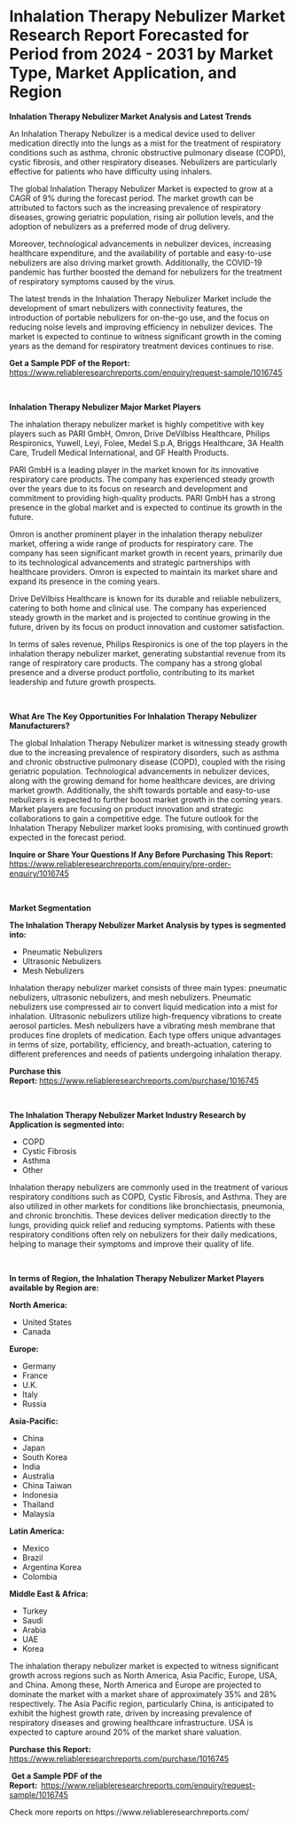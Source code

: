 <p><h1>Inhalation Therapy Nebulizer Market Research Report Forecasted for Period from 2024 -  2031 by Market Type, Market Application, and Region</h1></p><p><strong>Inhalation Therapy Nebulizer Market Analysis and Latest Trends</strong></p>
<p><p>An Inhalation Therapy Nebulizer is a medical device used to deliver medication directly into the lungs as a mist for the treatment of respiratory conditions such as asthma, chronic obstructive pulmonary disease (COPD), cystic fibrosis, and other respiratory diseases. Nebulizers are particularly effective for patients who have difficulty using inhalers.</p><p>The global Inhalation Therapy Nebulizer Market is expected to grow at a CAGR of 9% during the forecast period. The market growth can be attributed to factors such as the increasing prevalence of respiratory diseases, growing geriatric population, rising air pollution levels, and the adoption of nebulizers as a preferred mode of drug delivery.</p><p>Moreover, technological advancements in nebulizer devices, increasing healthcare expenditure, and the availability of portable and easy-to-use nebulizers are also driving market growth. Additionally, the COVID-19 pandemic has further boosted the demand for nebulizers for the treatment of respiratory symptoms caused by the virus.</p><p>The latest trends in the Inhalation Therapy Nebulizer Market include the development of smart nebulizers with connectivity features, the introduction of portable nebulizers for on-the-go use, and the focus on reducing noise levels and improving efficiency in nebulizer devices. The market is expected to continue to witness significant growth in the coming years as the demand for respiratory treatment devices continues to rise.</p></p>
<p><strong>Get a Sample PDF of the Report:&nbsp;</strong> <a href="https://www.reliableresearchreports.com/enquiry/request-sample/1016745">https://www.reliableresearchreports.com/enquiry/request-sample/1016745</a></p>
<p>&nbsp;</p>
<p><strong>Inhalation Therapy Nebulizer Major Market Players</strong></p>
<p><p>The inhalation therapy nebulizer market is highly competitive with key players such as PARI GmbH, Omron, Drive DeVilbiss Healthcare, Philips Respironics, Yuwell, Leyi, Folee, Medel S.p.A, Briggs Healthcare, 3A Health Care, Trudell Medical International, and GF Health Products. </p><p>PARI GmbH is a leading player in the market known for its innovative respiratory care products. The company has experienced steady growth over the years due to its focus on research and development and commitment to providing high-quality products. PARI GmbH has a strong presence in the global market and is expected to continue its growth in the future.</p><p>Omron is another prominent player in the inhalation therapy nebulizer market, offering a wide range of products for respiratory care. The company has seen significant market growth in recent years, primarily due to its technological advancements and strategic partnerships with healthcare providers. Omron is expected to maintain its market share and expand its presence in the coming years.</p><p>Drive DeVilbiss Healthcare is known for its durable and reliable nebulizers, catering to both home and clinical use. The company has experienced steady growth in the market and is projected to continue growing in the future, driven by its focus on product innovation and customer satisfaction.</p><p>In terms of sales revenue, Philips Respironics is one of the top players in the inhalation therapy nebulizer market, generating substantial revenue from its range of respiratory care products. The company has a strong global presence and a diverse product portfolio, contributing to its market leadership and future growth prospects.</p></p>
<p>&nbsp;</p>
<p><strong>What Are The Key Opportunities For Inhalation Therapy Nebulizer Manufacturers?</strong></p>
<p><p>The global Inhalation Therapy Nebulizer market is witnessing steady growth due to the increasing prevalence of respiratory disorders, such as asthma and chronic obstructive pulmonary disease (COPD), coupled with the rising geriatric population. Technological advancements in nebulizer devices, along with the growing demand for home healthcare devices, are driving market growth. Additionally, the shift towards portable and easy-to-use nebulizers is expected to further boost market growth in the coming years. Market players are focusing on product innovation and strategic collaborations to gain a competitive edge. The future outlook for the Inhalation Therapy Nebulizer market looks promising, with continued growth expected in the forecast period.</p></p>
<p><strong>Inquire or Share Your Questions If Any Before Purchasing This Report:</strong> <a href="https://www.reliableresearchreports.com/enquiry/pre-order-enquiry/1016745">https://www.reliableresearchreports.com/enquiry/pre-order-enquiry/1016745</a></p>
<p>&nbsp;</p>
<p><strong>Market Segmentation</strong></p>
<p><strong>The Inhalation Therapy Nebulizer Market Analysis by types is segmented into:</strong></p>
<p><ul><li>Pneumatic Nebulizers</li><li>Ultrasonic Nebulizers</li><li>Mesh Nebulizers</li></ul></p>
<p><p>Inhalation therapy nebulizer market consists of three main types: pneumatic nebulizers, ultrasonic nebulizers, and mesh nebulizers. Pneumatic nebulizers use compressed air to convert liquid medication into a mist for inhalation. Ultrasonic nebulizers utilize high-frequency vibrations to create aerosol particles. Mesh nebulizers have a vibrating mesh membrane that produces fine droplets of medication. Each type offers unique advantages in terms of size, portability, efficiency, and breath-actuation, catering to different preferences and needs of patients undergoing inhalation therapy.</p></p>
<p><strong>Purchase this Report:&nbsp;</strong><a href="https://www.reliableresearchreports.com/purchase/1016745">https://www.reliableresearchreports.com/purchase/1016745</a></p>
<p>&nbsp;</p>
<p><strong>The Inhalation Therapy Nebulizer Market Industry Research by Application is segmented into:</strong></p>
<p><ul><li>COPD</li><li>Cystic Fibrosis</li><li>Asthma</li><li>Other</li></ul></p>
<p><p>Inhalation therapy nebulizers are commonly used in the treatment of various respiratory conditions such as COPD, Cystic Fibrosis, and Asthma. They are also utilized in other markets for conditions like bronchiectasis, pneumonia, and chronic bronchitis. These devices deliver medication directly to the lungs, providing quick relief and reducing symptoms. Patients with these respiratory conditions often rely on nebulizers for their daily medications, helping to manage their symptoms and improve their quality of life.</p></p>
<p>&nbsp;</p>
<p><strong>In terms of Region, the Inhalation Therapy Nebulizer Market Players available by Region are:</strong></p>
<p>
    <p> <strong> North America: </strong>
        <ul>
            <li>United States</li>
            <li>Canada</li>
        </ul>
        </p> 
    <p> <strong> Europe: </strong>
        <ul>
            <li>Germany</li>
            <li>France</li>
            <li>U.K.</li>
            <li>Italy</li>
            <li>Russia</li>
        </ul>
        </p> 
    <p> <strong> Asia-Pacific: </strong>
        <ul>
            <li>China</li>
            <li>Japan</li>
            <li>South Korea</li>
            <li>India</li>
            <li>Australia</li>
            <li>China Taiwan</li>
            <li>Indonesia</li>
            <li>Thailand</li>
            <li>Malaysia</li>
        </ul>
        </p> 
    <p> <strong> Latin America: </strong>
        <ul>
            <li>Mexico</li>
            <li>Brazil</li>
            <li>Argentina Korea</li>
            <li>Colombia</li>
        </ul>
        </p> 
    <p> <strong> Middle East & Africa: </strong>
        <ul>
            <li>Turkey</li>
            <li>Saudi</li>
            <li>Arabia</li>
            <li>UAE</li>
            <li>Korea</li>
        </ul>
    </p>
    </p>
<p><p>The inhalation therapy nebulizer market is expected to witness significant growth across regions such as North America, Asia Pacific, Europe, USA, and China. Among these, North America and Europe are projected to dominate the market with a market share of approximately 35% and 28% respectively. The Asia Pacific region, particularly China, is anticipated to exhibit the highest growth rate, driven by increasing prevalence of respiratory diseases and growing healthcare infrastructure. USA is expected to capture around 20% of the market share valuation.</p></p>
<p><strong>Purchase this Report: </strong><a href="https://www.reliableresearchreports.com/purchase/1016745">https://www.reliableresearchreports.com/purchase/1016745</a></p>
<p>&nbsp;<strong>Get a Sample PDF of the Report:&nbsp;&nbsp;</strong><a href="https://www.reliableresearchreports.com/enquiry/request-sample/1016745">https://www.reliableresearchreports.com/enquiry/request-sample/1016745</a></p>
<p><strong></strong></p>
<p>Check more reports on https://www.reliableresearchreports.com/</p>